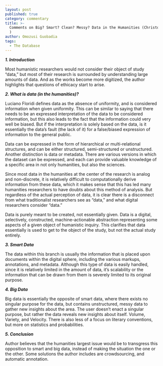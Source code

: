 ```yaml
---
layout: post
published: true
category: commentary
title: >-
  Comments on Big? Smart? Clean? Messy? Data in the Humanities (Christof Schoch
  )
author: Omozusi Guobadia
tags:
  - The Database
---
```

_**1. Introduction**_

Most humanistic researchers would not consider their object of study “data,” but most of their research is surrounded by understanding large amounts of data. And as the works become more digitized, the author highlights that questions of ethicacy start to arise. 

_**2. What is data (in the humanities)?**_

Luciano Floridi defines data as the absence of uniformity, and is considered information when given 
uniformity. This can be similar to saying that there needs to be an expressed interpretation of the data to be  considered information, but this also leads to the fact that the information could very well be biased. But if the interpretation is solely based on the data, is it essentially the data’s fault (the lack of it) for a false/biased expression of information to the general public. 

Data can be expressed in the form of hierarchical or multi-relational structures, and can be either structured, semi-structured or unstructured. Another distinction is data or metadata. There are various versions in which the dataset can be expressed, and each can provide valuable knowledge of a specific area in not only humanities, but also the sciences. 

Since most data in the humanities at the center of the research is analog and non-discrete, it is relatively difficult to computationally derive information from these data, which it makes sense that this has led many humanities researchers to have doubts about this method of analysis. But regardless of the actual perception of data, it is clear there is a disconnect from what traditionalist researchers see as “data,” and what digital researchers consider “data.” 

Data is purely meant to be created, not essentially given. Data is a digital, selectively, constructed, machine-actionable abstraction representing some aspects of a given object of humanistic inquiry. This clarifies that data essentially is used to get to the object of the study, but not the actual study entirely. 

_**3. Smart Data**_

The data within this branch is usually the information that is placed upon documents within the digital sphere, including the various markups, annotations, and metadata. Although this type of data is easily handled, since it is relatively limited in the amount of data, it’s scalability or the information that can be drawn from them is severely limited to its original purpose. 

**_4. Big Data_**

Big data is essentially the opposite of smart data, where there exists no singular purpose for the data, but contains unstructured, messy data to gather new insights about the area. The user doesn’t enact a singular purpose, but rather the data reveals new insights about itself. Volume, Variety, and Velocity. There is also less of a focus on literary conventions, but more on statistics and probabilities. 

**_5. Conclusion_**

Author believes that the humanities largest issue would be to transgress this opposition to smart and big data, instead of making the situation the one or the other. Some solutions the author includes are crowdsourcing, and automatic annotation. 
